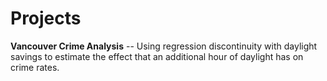 # Projects
**Vancouver Crime Analysis** -- Using regression discontinuity with daylight savings to estimate the effect that an additional hour of daylight has on crime rates.

